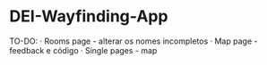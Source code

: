 DEI-Wayfinding-App
==================


TO-DO:
· Rooms page - alterar os nomes incompletos
· Map page - feedback e código
· Single pages - map
